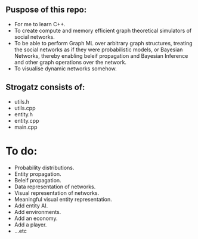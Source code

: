 ## Puspose of this repo:
- For me to learn C++.
- To create compute and memory efficient graph theoretical simulators of social networks.
- To be able to perform Graph ML over arbitrary graph structures, treating the social networks as if they were probabilistic models, or Bayesian Networks, thereby enabling beleif propagation and Bayesian Inference and other graph operations over the network.
- To visualise dynamic networks somehow.

## Strogatz consists of:
- utils.h
- utils.cpp
- entity.h
- entity.cpp
- main.cpp

# To do:
- Probability distributions.
- Entity propagation.
- Beleif propagation.
- Data representation of networks.
- Visual representation of networks.
- Meaningful visual entity representation.
- Add entity AI.
- Add environments.
- Add an economy.
- Add a player.
- ...etc
